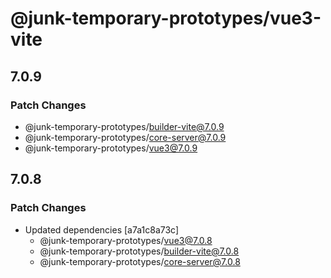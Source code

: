 # @junk-temporary-prototypes/vue3-vite

## 7.0.9

### Patch Changes

- @junk-temporary-prototypes/builder-vite@7.0.9
- @junk-temporary-prototypes/core-server@7.0.9
- @junk-temporary-prototypes/vue3@7.0.9

## 7.0.8

### Patch Changes

- Updated dependencies [a7a1c8a73c]
  - @junk-temporary-prototypes/vue3@7.0.8
  - @junk-temporary-prototypes/builder-vite@7.0.8
  - @junk-temporary-prototypes/core-server@7.0.8
